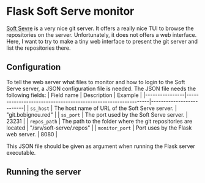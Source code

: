 # Flask Soft Serve monitor

[Soft Sevre](https://github.com/charmbracelet/soft-serve) is a very nice git server. It offers a really nice TUI to browse the repositories on the server. Unfortunately, it does not offers a web interface. Here, I want to try to make a tiny web interface to present the git server and list the repositories there.

## Configuration

To tell the web server what files to monitor and how to login to the Soft Serve server, a JSON configuration file is needed. The JSON file needs the following fields:
| Field name     | Description                                                   | Example                  |
|----------------|---------------------------------------------------------------|--------------------------|
| `ss_host`      | The host name of URL of the Soft Serve server.                | "git.bobignou.red"       |
| `ss_port`      | The port used by the Soft Serve server.                       | 23231                    |
| `repos_path`   | The path to the folder where the git repositories are located | "/srv/soft-serve/.repos" |
| `monitor_port` | Port uses by the Flask web server.                            | 8080                     |

This JSON file should be given as argument when running the Flask server executable.

## Running the server
